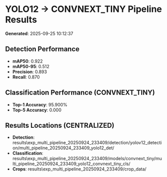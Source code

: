 # YOLO12 -> CONVNEXT_TINY Pipeline Results

**Generated**: 2025-09-25 10:12:37

## Detection Performance
- **mAP50**: 0.922
- **mAP50-95**: 0.512
- **Precision**: 0.893
- **Recall**: 0.870

## Classification Performance (CONVNEXT_TINY)
- **Top-1 Accuracy**: 95.900%
- **Top-5 Accuracy**: 0.000

## Results Locations (CENTRALIZED)
- **Detection**: results\exp_multi_pipeline_20250924_233409/detection/yolov12_detection/multi_pipeline_20250924_233409_yolo12_det/
- **Classification**: results\exp_multi_pipeline_20250924_233409/models/convnext_tiny/multi_pipeline_20250924_233409_yolo12_convnext_tiny_cls/
- **Crops**: results\exp_multi_pipeline_20250924_233409/crop_data/
